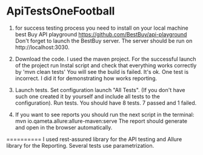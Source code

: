 # ApiTestsOneFootball

1. for success testing process you need to install on your local machine best Buy API playground https://github.com/BestBuy/api-playground
Don't forget to launch the BestBuy server. 
The server should be run on http://localhost:3030. 

2. Download the code. I used the maven project. For the successful launch of the project run Instal script and check that everything works correctly by 'mvn clean tests'
You will see the build is failed. It's ok. One test is incorrect. I did it for demonstrating how works reporting. 
3. Launch tests. Set configuration launch "All Tests". (If you don't have such one created it by yourself and include all tests to the configuration). Run tests. You should have 8 tests. 7 passed and 1 failed.  
4. If you want to see reports you should run the next script in the terminal: mvn io.qameta.allure:allure-maven:serve
The report should generate and open in the browser automatically.

==========
I used rest-assured library for the API testing and Allure library for the Reporting. 
Several tests use parametrization. 
